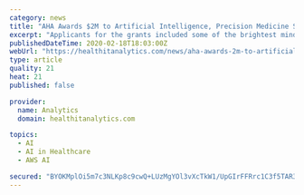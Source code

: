```yaml
---
category: news
title: "AHA Awards $2M to Artificial Intelligence, Precision Medicine Studies"
excerpt: "Applicants for the grants included some of the brightest minds in the fields of artificial intelligence, machine learning ... who will receive $1 million over four years for a project using AI on dual antiplatelet therapy duration. Andrew McCulloch, PhD, of the University of California San Diego, will receive $200,000 over two years for ..."
publishedDateTime: 2020-02-18T18:03:00Z
webUrl: "https://healthitanalytics.com/news/aha-awards-2m-to-artificial-intelligence-precision-medicine-studies"
type: article
quality: 21
heat: 21
published: false

provider:
  name: Analytics
  domain: healthitanalytics.com

topics:
  - AI
  - AI in Healthcare
  - AWS AI

secured: "BYOKMplOi5m7c3NLKp8c9cwQ+LUzMgYOl3vXcTkW1/UpGIrFFRrc1C3f5TAR3cHG2IoQ33LBLUdcyJ8nROIoNEe2gOzbzS2LciDVJ9jPIAGeZiuU1eBQ7KD8KblizgPJmqFBnvTWNEZ0tZCenMp+COSl4tRL/WWC4Lmhq1TtFiqGKl7oK8EEwNskaybukCy9QnibWzHxuqMoMm6rhU/SrO9C3ZFiIMx0LS8hR4hS6UduTn6Zc4ZXI8TxsRtP9EYJ5G6YqEtCAdEYh+vYVrcU0eXHmyIxD5izGUwdJpV4fi3rZz3OstdlgWHOc9ahix6dlpaS8YHio+j6oBX1uw0M4B6FW/KJFeCMpJa1C9lm5kHQjau2WY1dIilR1G/zS1OGmvn/I0ndObs/lU2pGcMaPxr4IvnJapeAJVNuiT08IYhBEbP0Q29Nsvgh1Y696GquXEuVsbkQhiiyJcKfBb8ZU1YHDYGdQhLTWaKHeC3jZlc=;F57Niri9zPiumg8jeD6twQ=="
---
```


